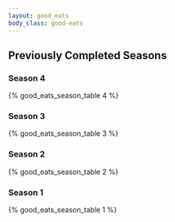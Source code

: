```yaml
---
layout: good_eats
body_class: good-eats
---
```


## Previously Completed Seasons

### Season 4

{% good_eats_season_table 4 %}

### Season 3

{% good_eats_season_table 3 %}

### Season 2

{% good_eats_season_table 2 %}

### Season 1

{% good_eats_season_table 1 %}

<script type="text/javascript">
  $(function() {
      $('.main table').tablesorter();
  });
</script>
